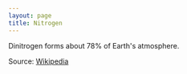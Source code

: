 ```yaml
---
layout: page
title: Nitrogen
---
```


Dinitrogen forms about 78% of Earth's atmosphere.

Source: [Wikipedia](https://en.wikipedia.org/wiki/Nitrogen)